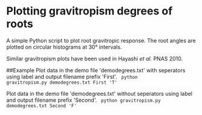 Plotting gravitropism degrees of roots
==============================

A simple Python script to plot root gravitropic response. The root angles are plotted on circular histograms at 30° intervals. 

Similar gravitropism plots have been used in Hayashi _et al._ PNAS 2010.

##Example
Plot data in the demo file 'demodegrees.txt' with seperators using label and output filename prefix 'First'.
<code>
python gravitropism.py demodegrees.txt First 'T'
</code>

Plot data in the demo file 'demodegrees.txt' without seperators using label and output filename prefix 'Second'.
<code>
python gravitropism.py demodegrees.txt Second 'F'
</code>
